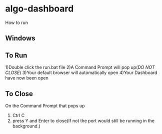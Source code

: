# algo-dashboard

How to run

Windows
------------------------------------------------------------------------------------------------------------------------------------------
To Run
---------------------
1)Double click the run.bat file
2)A Command Prompt will pop up(*DO NOT CLOSE*)
3)Your default browser will automatically open
4)Your Dashboard have now been open

To Close
---------------------
On the Command Prompt that pops up
1) Ctrl C
2) press Y and Enter to close(If not the port would still be running in the background.)


